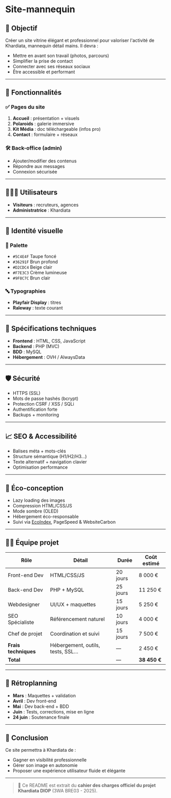 # Site-mannequin

## 🎯 Objectif
Créer un site vitrine élégant et professionnel pour valoriser l'activité de Khardiata, mannequin détail mains. Il devra :
- Mettre en avant son travail (photos, parcours)
- Simplifier la prise de contact
- Connecter avec ses réseaux sociaux
- Être accessible et performant

---

## 🧩 Fonctionnalités

### ✅ Pages du site
1. **Accueil** : présentation + visuels
2. **Polaroids** : galerie immersive
3. **Kit Média** : doc téléchargeable (infos pro)
4. **Contact** : formulaire + réseaux

### 🛠 Back-office (admin)
- Ajouter/modifier des contenus
- Répondre aux messages
- Connexion sécurisée

---

## 🧑‍🤝‍🧑 Utilisateurs
- **Visiteurs** : recruteurs, agences
- **Administratrice** : Khardiata

---

## 🎨 Identité visuelle

### 🎨 Palette
- `#5C4E4F` Taupe foncé
- `#36291F` Brun profond
- `#D2CDC4` Beige clair
- `#F7E3C3` Crème lumineuse
- `#9F8C7C` Brun clair

### 🔤 Typographies
- **Playfair Display** : titres
- **Raleway** : texte courant

---

## 🔧 Spécifications techniques

- **Frontend** : HTML, CSS, JavaScript
- **Backend** : PHP (MVC)
- **BDD** : MySQL
- **Hébergement** : OVH / AlwaysData

---

## 🛡 Sécurité

- HTTPS (SSL)
- Mots de passe hashés (bcrypt)
- Protection CSRF / XSS / SQLi
- Authentification forte
- Backups + monitoring

---

## 📈 SEO & Accessibilité

- Balises méta + mots-clés
- Structure sémantique (H1/H2/H3…)
- Texte alternatif + navigation clavier
- Optimisation performance

---

## 🌱 Éco-conception

- Lazy loading des images
- Compression HTML/CSS/JS
- Mode sombre (OLED)
- Hébergement éco-responsable
- Suivi via [EcoIndex](https://www.ecoindex.fr), PageSpeed & WebsiteCarbon

---

## 🧑‍💻 Équipe projet

| Rôle                | Détail                            | Durée      | Coût estimé |
|---------------------|------------------------------------|------------|-------------|
| Front-end Dev       | HTML/CSS/JS                        | 20 jours   | 8 000 €     |
| Back-end Dev        | PHP + MySQL                        | 25 jours   | 11 250 €    |
| Webdesigner         | UI/UX + maquettes                  | 15 jours   | 5 250 €     |
| SEO Spécialiste     | Référencement naturel              | 10 jours   | 4 000 €     |
| Chef de projet      | Coordination et suivi              | 15 jours   | 7 500 €     |
| **Frais techniques**| Hébergement, outils, tests, SSL…   | —          | 2 450 €     |
| **Total**           |                                    | —          | **38 450 €**|

---

## 📅 Rétroplanning

- **Mars** : Maquettes + validation
- **Avril** : Dev front-end
- **Mai** : Dev back-end + BDD
- **Juin** : Tests, corrections, mise en ligne
- **24 juin** : Soutenance finale

---

## 🧾 Conclusion

Ce site permettra à Khardiata de :
- Gagner en visibilité professionnelle
- Gérer son image en autonomie
- Proposer une expérience utilisateur fluide et élégante

---

> 📄 Ce README est extrait du **cahier des charges officiel du projet Khardiata DIOP** (3WA BRE03 - 2025).
